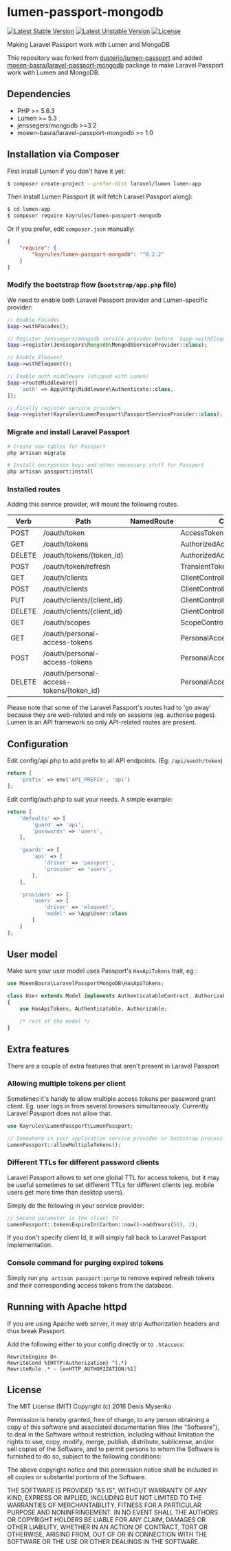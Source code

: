 # lumen-passport-mongodb

[![Latest Stable Version](https://poser.pugx.org/kayrules/lumen-passport-mongodb/v/stable.svg)](https://packagist.org/packages/kayrules/lumen-passport-mongodb)
[![Latest Unstable Version](https://poser.pugx.org/kayrules/lumen-passport-mongodb/v/unstable.svg)](https://packagist.org/packages/kayrules/lumen-passport-mongodb)
[![License](https://poser.pugx.org/kayrules/lumen-passport-mongodb/license.svg)](https://packagist.org/packages/kayrules/lumen-passport-mongodb)


Making Laravel Passport work with Lumen and MongoDB

This repository was forked from [dusterio/lumen-passport](https://github.com/dusterio/lumen-passport) and added  [moeen-basra/laravel-passport-mongodb](https://github.com/moeen-basra/laravel-passport-mongodb) package to make Laravel Passport work with Lumen and MongoDB.


## Dependencies

* PHP >= 5.6.3
* Lumen >= 5.3
* jenssegers/mongodb >=3.2
* moeen-basra/laravel-passport-mongodb >= 1.0

## Installation via Composer

First install Lumen if you don't have it yet:
```bash
$ composer create-project --prefer-dist laravel/lumen lumen-app
```

Then install Lumen Passport (it will fetch Laravel Passport along):

```bash
$ cd lumen-app
$ composer require kayrules/lumen-passport-mongodb
```

Or if you prefer, edit `composer.json` manually:

```json
{
    "require": {
        "kayrules/lumen-passport-mongodb": "^0.2.2"
    }
}
```

### Modify the bootstrap flow (```bootstrap/app.php``` file)

We need to enable both Laravel Passport provider and Lumen-specific provider:

```php
// Enable Facades
$app->withFacades();

// Register jenssegers/mongodb service provider before `$app->withEloquent()`
$app->register(Jenssegers\Mongodb\MongodbServiceProvider::class);

// Enable Eloquent
$app->withEloquent();

// Enable auth middleware (shipped with Lumen)
$app->routeMiddleware([
    'auth' => App\Http\Middleware\Authenticate::class,
]);

// Finally register service providers
$app->register(Kayrules\LumenPassport\PassportServiceProvider::class);
```

### Migrate and install Laravel Passport

```bash
# Create new tables for Passport
php artisan migrate

# Install encryption keys and other necessary stuff for Passport
php artisan passport:install
```

### Installed routes

Adding this service provider, will mount the following routes.

Verb | Path | NamedRoute | Controller | Action | Middleware
--- | --- | --- | --- | --- | ---
POST   | /oauth/token                             |            | AccessTokenController           | issueToken | -
GET    | /oauth/tokens                            |            | AuthorizedAccessTokenController | forUser    | auth
DELETE | /oauth/tokens/{token_id}                 |            | AuthorizedAccessTokenController | destroy    | auth
POST   | /oauth/token/refresh                     |            | TransientTokenController        | refresh    | auth
GET    | /oauth/clients                           |            | ClientController                | forUser    | auth
POST   | /oauth/clients                           |            | ClientController                | store      | auth
PUT    | /oauth/clients/{client_id}               |            | ClientController                | update     | auth
DELETE | /oauth/clients/{client_id}               |            | ClientController                | destroy    | auth
GET    | /oauth/scopes                            |            | ScopeController                 | all        | auth
GET    | /oauth/personal-access-tokens            |            | PersonalAccessTokenController   | forUser    | auth
POST   | /oauth/personal-access-tokens            |            | PersonalAccessTokenController   | store      | auth
DELETE | /oauth/personal-access-tokens/{token_id} |            | PersonalAccessTokenController   | destroy    | auth

Please note that some of the Laravel Passport's routes had to 'go away' because they are web-related and rely on sessions (eg. authorise pages). Lumen is an
API framework so only API-related routes are present.

## Configuration

Edit config/api.php to add prefix to all API endpoints. (Eg: `/api/oauth/token`)

```php
return [
	'prefix' => env('API_PREFIX', 'api')
];
```

Edit config/auth.php to suit your needs. A simple example:

```php
return [
    'defaults' => [
        'guard' => 'api',
        'passwords' => 'users',
    ],

    'guards' => [
        'api' => [
            'driver' => 'passport',
            'provider' => 'users',
        ],
    ],

    'providers' => [
        'users' => [
            'driver' => 'eloquent',
            'model' => \App\User::class
        ]
    ]
];
```

## User model

Make sure your user model uses Passport's ```HasApiTokens``` trait, eg.:

```php
use MoeenBasra\LaravelPassportMongoDB\HasApiTokens;

class User extends Model implements AuthenticatableContract, AuthorizableContract
{
    use HasApiTokens, Authenticatable, Authorizable;

    /* rest of the model */
}
```

## Extra features

There are a couple of extra features that aren't present in Laravel Passport

### Allowing multiple tokens per client

Sometimes it's handy to allow multiple access tokens per password grant client. Eg. user logs in from several browsers
simultaneously. Currently Laravel Passport does not allow that.

```php
use Kayrules\LumenPassport\LumenPassport;

// Somewhere in your application service provider or bootstrap process
LumenPassport::allowMultipleTokens();

```

### Different TTLs for different password clients

Laravel Passport allows to set one global TTL for access tokens, but it may be useful sometimes
to set different TTLs for different clients (eg. mobile users get more time than desktop users).

Simply do the following in your service provider:

```php
// Second parameter is the client Id
LumenPassport::tokensExpireIn(Carbon::now()->addYears(50), 2);
```

If you don't specify client Id, it will simply fall back to Laravel Passport implementation.

### Console command for purging expired tokens

Simply run ```php artisan passport:purge``` to remove expired refresh tokens and their corresponding access tokens from the database.


## Running with Apache httpd

If you are using Apache web server, it may strip Authorization headers and thus break Passport.

Add the following either to your config directly or to ```.htaccess```:

```
RewriteEngine On
RewriteCond %{HTTP:Authorization} ^(.*)
RewriteRule .* - [e=HTTP_AUTHORIZATION:%1]
```

## License

The MIT License (MIT)
Copyright (c) 2016 Denis Mysenko

Permission is hereby granted, free of charge, to any person obtaining a copy of this software and associated documentation files (the "Software"), to deal in the Software without restriction, including without limitation the rights to use, copy, modify, merge, publish, distribute, sublicense, and/or sell copies of the Software, and to permit persons to whom the Software is furnished to do so, subject to the following conditions:

The above copyright notice and this permission notice shall be included in all copies or substantial portions of the Software.

THE SOFTWARE IS PROVIDED "AS IS", WITHOUT WARRANTY OF ANY KIND, EXPRESS OR IMPLIED, INCLUDING BUT NOT LIMITED TO THE WARRANTIES OF MERCHANTABILITY, FITNESS FOR A PARTICULAR PURPOSE AND NONINFRINGEMENT. IN NO EVENT SHALL THE AUTHORS OR COPYRIGHT HOLDERS BE LIABLE FOR ANY CLAIM, DAMAGES OR OTHER LIABILITY, WHETHER IN AN ACTION OF CONTRACT, TORT OR OTHERWISE, ARISING FROM, OUT OF OR IN CONNECTION WITH THE SOFTWARE OR THE USE OR OTHER DEALINGS IN THE SOFTWARE.
